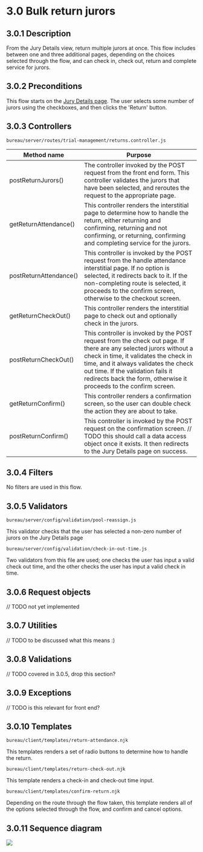 # 3.0 Bulk return jurors
## 3.0.1 Description
From the Jury Details view, return multiple jurors at once. This flow includes between one and three additional pages, depending on the choices selected through the flow, and can check in, check out, return and complete service for jurors.

## 3.0.2 Preconditions
This flow starts on the [Jury Details page](#jury-details). The user selects some number of jurors using the checkboxes, and then clicks the 'Return' button.

## 3.0.3 Controllers
`bureau/server/routes/trial-management/returns.controller.js`

| Method name | Purpose |
|-|-|
| postReturnJurors() | The controller invoked by the POST request from the front end form. This controller validates the jurors that have been selected, and reroutes the request to the appropriate page. |
| getReturnAttendance() | This controller renders the interstitial page to determine how to handle the return, either returning and confirming, returning and not confirming, or returning, confirming and completing service for the jurors. |
| postReturnAttendance() | This controller is invoked by the POST request from the handle attendance interstitial page. If no option is selected, it redirects back to it. If the non-completing route is selected, it proceeds to the confirm screen, otherwise to the checkout screen. |
| getReturnCheckOut() | This controller renders the interstitial page to check out and optionally check in the jurors. |
| postReturnCheckOut() | This controller is invoked by the POST request from the check out page. If there are any selected jurors without a check in time, it validates the check in time, and it always validates the check out time. If the validation fails it redirects back the form, otherwise it proceeds to the confirm screen. |
| getReturnConfirm() | This controller renders a confirmation screen, so the user can double check the action they are about to take. |
| postReturnConfirm() | This controller is invoked by the POST request on the confirmation screen. // TODO this should call a data access object once it exists. It then redirects to the Jury Details page on success. |

## 3.0.4 Filters
No filters are used in this flow.

## 3.0.5 Validators
`bureau/server/config/validation/pool-reassign.js`

This validator checks that the user has selected a non-zero number of jurors on the Jury Details page

`bureau/server/config/validation/check-in-out-time.js`

Two validators from this file are used; one checks the user has input a valid check out time, and the other checks the user has input a valid check in time.


## 3.0.6 Request objects
// TODO not yet implemented

## 3.0.7 Utilities
// TODO to be discussed what this means :)

## 3.0.8 Validations
// TODO covered in 3.0.5, drop this section?

## 3.0.9 Exceptions
// TODO is this relevant for front end?

## 3.0.10 Templates
`bureau/client/templates/return-attendance.njk`

This templates renders a set of radio buttons to determine how to handle the return.

`bureau/client/templates/return-check-out.njk`

This template renders a check-in and check-out time input.

`bureau/client/templates/confirm-return.njk`

Depending on the route through the flow taken, this template renders all of the options selected through the flow, and confirm and cancel options.

## 3.0.11 Sequence diagram
![](/frontend/bureau/umls/bulk-return.svg)